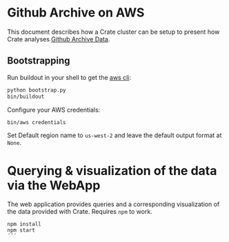 # Github Archive on AWS
This document describes how a Crate cluster can be setup to present how Crate
analyses [Github Archive Data](https://www.githubarchive.org/).

## Bootstrapping
Run buildout in your shell to get the [aws cli](https://aws.amazon.com/cli/):

```sh
python bootstrap.py
bin/buildout
```

Configure your AWS credentials:

```sh
bin/aws credentials
```

Set Default region name to ``us-west-2`` and leave the default output format at
``None``.

# Querying & visualization of the data via the WebApp
The web application provides queries and a corresponding visualization of the
data provided with Crate. Requires ```npm``` to work.

```cd webapp
npm install
npm start
´´´
